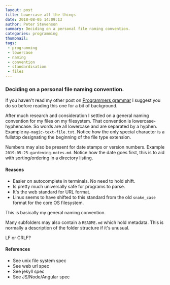 ```yaml
---
layout: post
title: Lowercase all the things
date: 2018-08-05 14:09:13
author: Peter Stevenson
summary: Deciding on a personal file naming convention.
categories: programming
thumbnail:
tags:
 - programming
 - lowercase
 - naming
 - convention
 - standardisation
 - files
---
```


### Deciding on a personal file naming convention.

If you haven't read my other post on [Programmers grammar](https://2e0pgs.github.io/blog/programming/2018/08/05/programmers-grammar/) I suggest you do so before reading this one for a bit of background.

After much research and consideration I settled on a general naming convention for my files on my filesystem. That convention is lowercase-hyphencase. So words are all lowercase and are separated by a hyphen. Example `my-magic-text-file.txt`. Notice how the only special character is a fullstop designating the beginning of the file type extension.

Numbers may also be present for date stamps or version numbers. Example `2019-05-25-gardening-notes.md`. Notice how the date goes first, this is to aid with sorting/ordering in a directory listing.

#### Reasons

* Easier on autocomplete in terminals. No need to hold shift.
* Is pretty much universally safe for programs to parse.
* It's the web standard for URL format.
* Linux seems to have shifted to this standard from the old `snake_case` format for the core OS filesystem.

This is basically my general naming convention. 

Many subfolders may also contain a `README.md` which hold metadata. This is normally a description of the folder structure if it's unusual.

LF or CRLF?

#### References

* See unix file system spec
* See web url spec
* See jekyll spec
* See JS/Node/Angular spec
